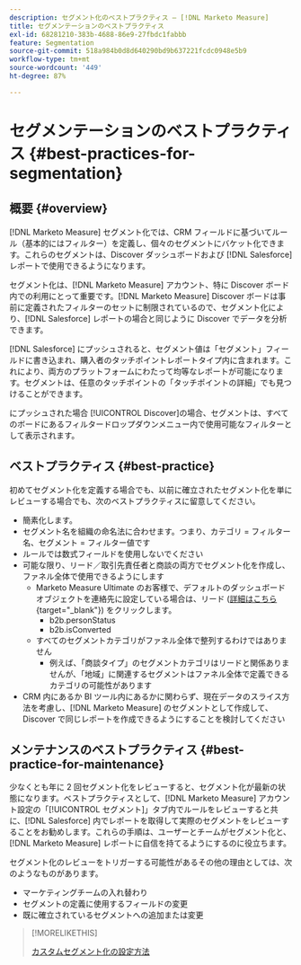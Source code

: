 ```yaml
---
description: セグメント化のベストプラクティス — [!DNL Marketo Measure]
title: セグメンテーションのベストプラクティス
exl-id: 68281210-383b-4688-86e9-27fbdc1fabbb
feature: Segmentation
source-git-commit: 518a984b0d8d640290bd9b637221fcdc0948e5b9
workflow-type: tm+mt
source-wordcount: '449'
ht-degree: 87%

---
```


# セグメンテーションのベストプラクティス {#best-practices-for-segmentation}

## 概要 {#overview}

[!DNL Marketo Measure] セグメント化では、CRM フィールドに基づいてルール（基本的にはフィルター）を定義し、個々のセグメントにバケット化できます。これらのセグメントは、Discover ダッシュボードおよび [!DNL Salesforce] レポートで使用できるようになります。

セグメント化は、[!DNL Marketo Measure] アカウント、特に Discover ボード内での利用にとって重要です。[!DNL Marketo Measure] Discover ボードは事前に定義されたフィルターのセットに制限されているので、セグメント化により、[!DNL Salesforce] レポートの場合と同じように Discover でデータを分析できます。

[!DNL Salesforce] にプッシュされると、セグメント値は「セグメント」フィールドに書き込まれ、購入者のタッチポイントレポートタイプ内に含まれます。これにより、両方のプラットフォームにわたって均等なレポートが可能になります。セグメントは、任意のタッチポイントの「タッチポイントの詳細」でも見つけることができます。

にプッシュされた場合 [!UICONTROL Discover]の場合、セグメントは、すべてのボードにあるフィルタードロップダウンメニュー内で使用可能なフィルターとして表示されます。

## ベストプラクティス {#best-practice}

初めてセグメント化を定義する場合でも、以前に確立されたセグメント化を単にレビューする場合でも、次のベストプラクティスに留意してください。

* 簡素化します。
* セグメント名を組織の命名法に合わせます。つまり、カテゴリ = フィルター名、セグメント = フィルター値です
* ルールでは数式フィールドを使用しないでください
* 可能な限り、リード／取引先責任者と商談の両方でセグメント化を作成し、ファネル全体で使用できるようにします
   * Marketo Measure Ultimate のお客様で、デフォルトのダッシュボードオブジェクトを連絡先に設定している場合は、リード ([詳細はこちら](/help/marketo-measure-ultimate/data-integrity-requirement.md){target="_blank"}) をクリックします。
      * b2b.personStatus
      * b2b.isConverted
   * すべてのセグメントカテゴリがファネル全体で整列するわけではありません
      * 例えば、「商談タイプ」のセグメントカテゴリはリードと関係ありませんが、「地域」に関連するセグメントはファネル全体で定義できるカテゴリの可能性があります
* CRM 内にあるか BI ツール内にあるかに関わらず、現在データのスライス方法を考慮し、[!DNL Marketo Measure] のセグメントとして作成して、Discover で同じレポートを作成できるようにすることを検討してください

## メンテナンスのベストプラクティス {#best-practice-for-maintenance}

少なくとも年に 2 回セグメント化をレビューすると、セグメント化が最新の状態になります。ベストプラクティスとして、[!DNL Marketo Measure] アカウント設定の「[!UICONTROL セグメント]」タブ内でルールをレビューすると共に、[!DNL Salesforce] 内でレポートを取得して実際のセグメントをレビューすることをお勧めします。これらの手順は、ユーザーとチームがセグメント化と、[!DNL Marketo Measure] レポートに自信を持てるようにするのに役立ちます。

セグメント化のレビューをトリガーする可能性があるその他の理由としては、次のようなものがあります。

* マーケティングチームの入れ替わり
* セグメントの定義に使用するフィールドの変更
* 既に確立されているセグメントへの追加または変更

>[!MORELIKETHIS]
>
>[カスタムセグメント化の設定方法](/help/advanced-marketo-measure-features/segmentation/custom-segmentation.md)
